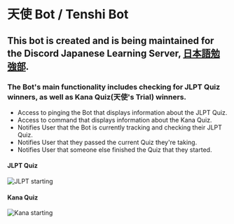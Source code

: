 # 天使 Bot / Tenshi Bot

## This bot is created and is being maintained for the Discord Japanese Learning Server, [日本語勉強部](https://discord.gg/studyjapanese).
### The Bot's main functionality includes checking for JLPT Quiz winners, as well as Kana Quiz(天使's Trial) winners.
- Access to pinging the Bot that displays information about the JLPT Quiz.
- Access to command that displays information about the Kana Quiz.
- Notifies User that the Bot is currently tracking and checking their JLPT Quiz.
- Notifies User that they passed the current Quiz they're taking.
- Notifies User that someone else finished the Quiz that they started.
#### JLPT Quiz
![JLPT starting](https://user-images.githubusercontent.com/82250357/128600274-5178f244-2b38-4e6e-b24b-c9b9ead80092.gif)

#### Kana Quiz
![Kana starting](https://user-images.githubusercontent.com/82250357/128600376-228d9f65-d6ce-4281-bef7-f828eeead0c3.gif)





